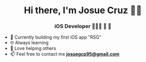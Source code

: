 <h1 align="center">Hi there, I'm Josue Cruz 👋🏽</h1>
<h3 align="center">iOS Developer 👨🏽‍💻 📱 </h3>

- 🔨 Currently building my first iOS app "RSG"
- 🤓 Always learning 
- 💜 Love helping others 
- 📫 Feel free to contact me  **josuegcp95@gmail.com**
